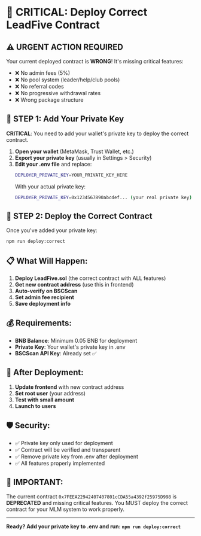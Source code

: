 # 🚀 CRITICAL: Deploy Correct LeadFive Contract

## ⚠️ URGENT ACTION REQUIRED

Your current deployed contract is **WRONG**! It's missing critical features:
- ❌ No admin fees (5%)
- ❌ No pool system (leader/help/club pools)
- ❌ No referral codes
- ❌ No progressive withdrawal rates
- ❌ Wrong package structure

## 🔧 **STEP 1: Add Your Private Key**

**CRITICAL**: You need to add your wallet's private key to deploy the correct contract.

1. **Open your wallet** (MetaMask, Trust Wallet, etc.)
2. **Export your private key** (usually in Settings > Security)
3. **Edit your .env file** and replace:
   ```bash
   DEPLOYER_PRIVATE_KEY=YOUR_PRIVATE_KEY_HERE
   ```
   With your actual private key:
   ```bash
   DEPLOYER_PRIVATE_KEY=0x1234567890abcdef... (your real private key)
   ```

## 🚀 **STEP 2: Deploy the Correct Contract**

Once you've added your private key:

```bash
npm run deploy:correct
```

## 📋 **What Will Happen:**

1. **Deploy LeadFive.sol** (the correct contract with ALL features)
2. **Get new contract address** (use this in frontend)
3. **Auto-verify on BSCScan**
4. **Set admin fee recipient**
5. **Save deployment info**

## 💰 **Requirements:**

- **BNB Balance**: Minimum 0.05 BNB for deployment
- **Private Key**: Your wallet's private key in .env
- **BSCScan API Key**: Already set ✅

## 🎯 **After Deployment:**

1. **Update frontend** with new contract address
2. **Set root user** (your address)
3. **Test with small amount**
4. **Launch to users**

## 🛡️ **Security:**

- ✅ Private key only used for deployment
- ✅ Contract will be verified and transparent
- ✅ Remove private key from .env after deployment
- ✅ All features properly implemented

## 🚨 **IMPORTANT:**

The current contract `0x7FEEA22942407407801cCDA55a4392f25975D998` is **DEPRECATED** and missing critical features. You MUST deploy the correct contract for your MLM system to work properly.

---

**Ready? Add your private key to .env and run: `npm run deploy:correct`**
